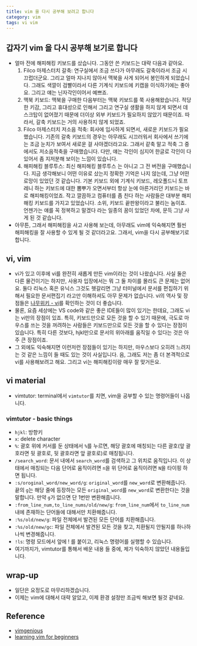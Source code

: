 ```yaml
---
title: vim 을 다시 공부해 보려고 합니다
category: vim
tags: vi vim
---
```


## 갑자기 vim 을 다시 공부해 보기로 합니다

- 얼마 전에 해피해킹 키보드를 샀습니다. 그동안 쓴 키보드는 대략 다음과 같아요. 
  1. Filco 마제스터치 갈축: 연구실에서 조금 쓰다가 아무래도 갈축이라서 조금 시끄럽더군요. 그리고 얼마 지나지 않아서 맥북을 사게 되어서 봉인하게 되었습니다. 그래도 색깔이 검빨이라서 다른 기계식 키보드에 키캡을 이식하기에는 좋아요. 그리고 얘는 닌자각인이어서 예쁘죠.
  2. 맥북 키보드: 맥북을 구매한 다음부터는 맥북 키보드를 쭉 사용해왔습니다. 적당한 키감, 그리고 휴대성으로 인해서 그리고 연구실 생활을 하지 않게 되면서 데스크탑이 없어졌기 때문에 더이상 외부 키보드가 필요하지 않았기 때문이죠. 따라서, 갈축 키보드는 거의 사용하지 않게 되었죠.  
  3. Filco 마제스터치 저소음 적축: 회사에 입사하게 되면서, 새로운 키보드가 필요했습니다. 기존의 갈축 키보드의 경우는 아무래도 시끄러워서 회사에서 쓰기에는 조금 눈치가 보여서 새로운 걸 사야겠더라고요. 그래서 같축 말고 적축 그 중에서도 저소음적축을 구매했습니다. 다만, 얘는 각인이 심지어 한글로 각인이 다 있어서 좀 지저분해 보이는 느낌이 있습니다.  
  4. 해피해킹 블루투스: 최신 해피해킹 블루투스 는 아니고 그 전 버전을 구매했습니다. 지금 생각해보니 어떤 이유로 샀는지 정확한 기억은 나지 않는데, 그냥 어떤 로망이 있었던 것 같습니다. 기본 키보드 외에 기계식 키보드, 레오폴드니 토프레니 하는 키보드에 대한 뽐뿌가 오면서부터 항상 눈에 아른거리던 키보드는 바로 해피해킹이었죠. 작고 깔끔하고 컴퓨터를 좀 친다 하는 사람들은 대부분 해피해킹 키보드를 가지고 있었습니다. 소위, 키보드 끝판왕이라고 불리는 놈이죠. 언젠가는 얘를 꼭 정복하고 말겠다 라는 일종의 꿈이 있었던 차에, 문득 그냥 사게 된 것 같습니다.
- 아무튼, 그래서 해피해킹을 사고 사용해 보는데, 아무래도 vim에 익숙해지면 훨씬 해피해킹을 잘 사용할 수 있게 될 것 같더라고요. 그래서, vim을 다시 공부해보기로 합니다.

## vi, vim

- vi가 있고 이후에 vi를 완전히 새롭게 만든 vim이라는 것이 나왔습니다. 사실 둘은 다른 물건이기는 하지만, 사용자 입장에서는 뭐 그 둘 차이를 몰라도 큰 문제는 없어요. 둘다 리눅스 혹은 유닉스 그것도 헷갈리면 그냥 터미널에서 문서를 편집하기 위해서 필요한 문서편집기 라고만 이해하셔도 아무 문제가 없습니다. vi의 역사 및 장점들은 [나무위키 - vi](https://namu.wiki/w/vi)를 확인하는 것이 더 좋습니다.
- 물론, 요즘 세상에는 VS code와 같은 좋은 IDE들이 많이 있기는 한데요, 그래도 vi는 vi만의 장점이 있죠. 특히, 키보드만으로 모든 것을 할 수 있기 때문에, 극도로 마우스를 쓰는 것을 꺼려하는 사람들은 키보드만으로 모든 것을 할 수 있다는 장점이 있습니다. 특히 다른 것보다, hjkl만으로 문서의 위아래를 움직일 수 있다는 것은 아주 큰 장점이죠.
- 그 외에도 익숙해지면 이런저런 장점들이 있기는 하지만, 마우스보다 오히려 느려지는 것 같은 느낌이 들 때도 있는 것이 사실입니다. 음, 그래도 저는 좀 더 본격적으로 vi를 사용해보려고 해요. 그리고 vi는 해피해킹이랑 매우 잘 맞거든요.

## vi material 

- vimtutor: terminal에서 `vimtutor`를 치면, vim을 공부할 수 있는 명령어들이 나옵니다.

### vimtutor - basic things

- `hjkl`: 방향키 
- `x`: delete character
- `%`: 괄호 위에 커서를 둔 상태에서 `%`를 누르면, 해당 괄호에 매칭되는 다른 괄호(앞 괄호라면 뒷 괄호로, 뒷 괄호라면 앞 괄호로)로 매칭됩니다.
- `/search_word`: 문서 내에서 `search_word`를 검색하고 그 위치로 움직입니다. 이 상태에서 매칭되는 다음 단어로 움직이려면 `n`을 위 단어로 움직이려면 `N`을 타이핑 하면 됩니다.  
- `:s/oroginal_word/new_word/g`: `original_word`를 `new_word`로 변환해줍니다. 끝의 `g`는 해당 줄에 등장하는 모든 `original_word`를 `new_word`로 변환한다는 것을 말합니다. 만약 `g`가 없으면 단 1번만 변환해줍니다.
- `:from_line_num,to_line_nums/old/new/g`: `from_line_num`에서 `to_line_num` 내에 존재하는 단어들에 대해서만 치환해줍니다. 
- `:%s/old/new/g`: 파일 전체에서 발견된 모든 단어를 치환해줍니다.
- `:%s/old/new/gc`: 파일 전체에서 발견된 모든 것을 찾고, 치환될지 안될지를 하나하나씩 변경해줍니다.
- `!ls`: 명령 모드에서 앞에 ! 를 붙이고, 리눅스 명령어를 실행할 수 있습니다.
- 여기까지가, vimtutor를 통해서 배운 내용 들 중에, 제가 익숙하지 않았던 내용들입니다.

## wrap-up

- 일단은 요정도로 마무리하겠습니다.
- 이제는 vim에 대해서 대략 알았고, 이제 환경 설정만 조금씩 해보면 될것 같네요.

## Reference

- [vimgenious](http://vimgenius.com/lessons/vim-intro)
- [learning vim for beginners](https://www.labnol.org/internet/learning-vim-for-beginners/28820/)
